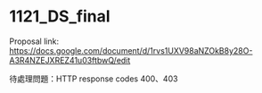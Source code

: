 # 1121_DS_final
Proposal link: https://docs.google.com/document/d/1rvs1UXV98aNZOkB8y28O-A3R4NZEJXREZ41u03ftbwQ/edit

待處理問題：HTTP response codes 400、403
